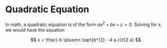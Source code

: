# Quadratic Equation

In math, a quadratic equation is of the form $a x^2 + b x + c = 0$. Solving for $x$, we would have the equation

$$
x = \frac{-b \plusmn \sqrt{b^{2} - 4 a c}}{2 a}
$$
